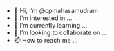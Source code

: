 - 👋 Hi, I’m @cpmahasamudram
- 👀 I’m interested in ...
- 🌱 I’m currently learning ...
- 💞️ I’m looking to collaborate on ...
- 📫 How to reach me ...

<!---
cpmahasamudram/cpmahasamudram is a ✨ special ✨ repository because its `README.md` (this file) appears on your GitHub profile.
You can click the Preview link to take a look at your changes.
--->
